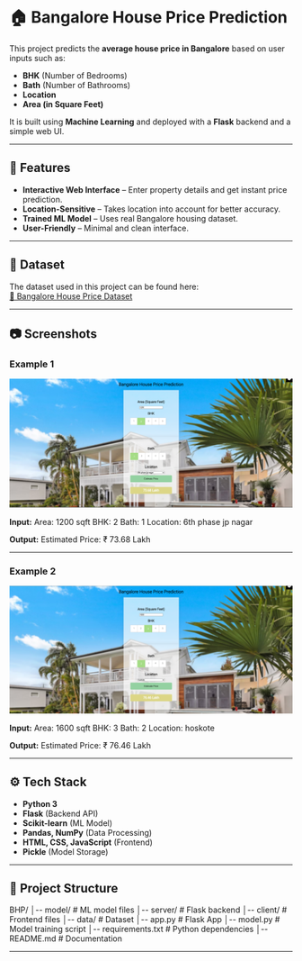 # 🏠 Bangalore House Price Prediction

This project predicts the **average house price in Bangalore** based on user inputs such as:
- **BHK** (Number of Bedrooms)
- **Bath** (Number of Bathrooms)
- **Location**
- **Area (in Square Feet)**

It is built using **Machine Learning** and deployed with a **Flask** backend and a simple web UI.

---

## 📌 Features
- **Interactive Web Interface** – Enter property details and get instant price prediction.
- **Location-Sensitive** – Takes location into account for better accuracy.
- **Trained ML Model** – Uses real Bangalore housing dataset.
- **User-Friendly** – Minimal and clean interface.

---

## 📂 Dataset
The dataset used in this project can be found here:  
[📄 Bangalore House Price Dataset](https://www.kaggle.com/datasets/vedanthbaliga/bangalorehouseprices)

---

## 📷 Screenshots

### Example 1
![Example 1](https://github.com/anup2003D/BHP/blob/main/BHPss1.png)

**Input:**
Area: 1200 sqft
BHK: 2
Bath: 1
Location: 6th phase jp nagar

**Output:**
Estimated Price: ₹ 73.68 Lakh


---

### Example 2
![Example 2](https://github.com/anup2003D/BHP/blob/main/BHPss2.png)

**Input:**
Area: 1600 sqft
BHK: 3
Bath: 2
Location: hoskote

**Output:**
Estimated Price: ₹ 76.46 Lakh


---

## ⚙️ Tech Stack
- **Python 3**
- **Flask** (Backend API)
- **Scikit-learn** (ML Model)
- **Pandas, NumPy** (Data Processing)
- **HTML, CSS, JavaScript** (Frontend)
- **Pickle** (Model Storage)

---

## 📂 Project Structure
BHP/
│-- model/ # ML model files
│-- server/ # Flask backend
│-- client/ # Frontend files
│-- data/ # Dataset
│-- app.py # Flask App
│-- model.py # Model training script
│-- requirements.txt # Python dependencies
│-- README.md # Documentation


---

